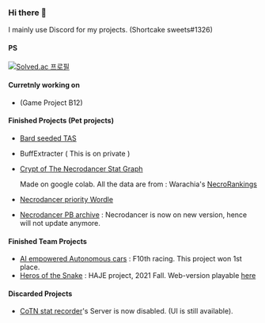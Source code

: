 ### Hi there 👋
I mainly use Discord for my projects. (Shortcake sweets#1326)

#### PS
[![Solved.ac 프로필](http://mazassumnida.wtf/api/v2/generate_badge?boj=shortcakesweets)](https://solved.ac/shortcakesweets)

#### Curretnly working on
 - (Game Project B12)

#### Finished Projects (Pet projects)
 - [Bard seeded TAS](https://github.com/shortcakesweets/Bard-seeded-tas)
 - BuffExtracter ( This is on private )
 - [Crypt of The Necrodancer Stat Graph](https://colab.research.google.com/drive/19evPfLMBUT5SNYgWx0XedSdATOR2UBLy?usp=sharing)

    Made on google colab. All the data are from : Warachia's [NecroRankings](https://github.com/Warachia2/NecroRankings)
 - [Necrodancer priority Wordle](https://github.com/shortcakesweets/necro-wordle)
 - [Necrodancer PB archive](https://github.com/shortcakesweets/Necrobot-RankingDetector) : Necrodancer is now on new version, hence will not update anymore.

#### Finished Team Projects
 - [AI empowered Autonomous cars](https://github.com/shortcakesweets/EE405-AI-empowered-Autonomous-Cars) : F10th racing. This project won 1st place.
 - [Heros of the Snake](https://github.com/shortcakesweets/Heros-of-the-Snakes) : HAJE project, 2021 Fall. Web-version playable [here](https://shortcakesweets.itch.io/heros-of-the-snakes)


#### Discarded Projects
 - [CoTN stat recorder](https://github.com/shortcakesweets/CoTN-stat-recorder)'s Server is now disabled. (UI is still available).

<!--
**shortcakesweets/shortcakesweets** is a ✨ _special_ ✨ repository because its `README.md` (this file) appears on your GitHub profile.

Here are some ideas to get you started:

- 🔭 I’m currently working on ...
- 🌱 I’m currently learning ...
- 👯 I’m looking to collaborate on ...
- 🤔 I’m looking for help with ...
- 💬 Ask me about ...
- 📫 How to reach me: ...
- 😄 Pronouns: ...
- ⚡ Fun fact: ...
-->
